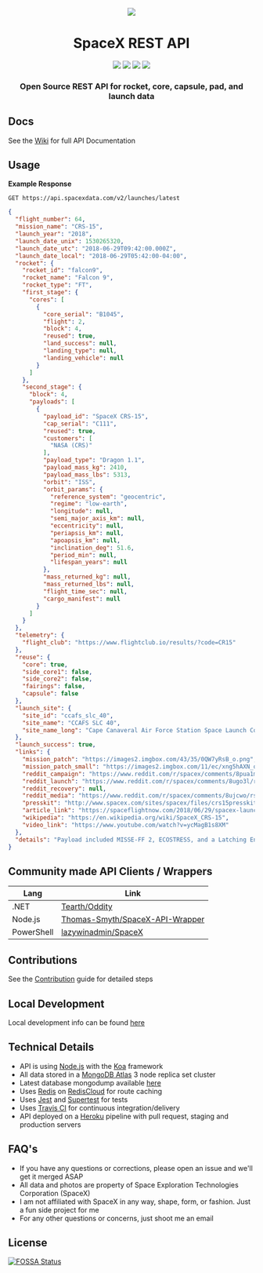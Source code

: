 <p align="center"><img src="https://i.imgur.com/ympu8t5.jpg"></p>

<h1 align="center">SpaceX REST API</h1>

<p align="center">
<a href="https://travis-ci.org/r-spacex/SpaceX-API"><img src="https://img.shields.io/travis/r-spacex/SpaceX-API.svg?style=flat-square"></a>
<a href="https://hub.docker.com/r/jakewmeyer/spacex-api/"><img src="https://img.shields.io/docker/build/jakewmeyer/spacex-api.svg?style=flat-square"></a>
<a href="https://github.com/r-spacex/SpaceX-API/releases"><img src="https://img.shields.io/github/release/r-spacex/SpaceX-API.svg?style=flat-square"></a>
<a href="https://en.wikipedia.org/wiki/Representational_state_transfer"><img src="https://img.shields.io/badge/interface-REST-brightgreen.svg?style=flat-square"></a>
</p>

<h3 align="center">Open Source REST API for rocket, core, capsule, pad, and launch data</h3>

## Docs
See the [Wiki](https://github.com/r-spacex/SpaceX-API/wiki) for full API Documentation

## Usage

**Example Response**

```http
GET https://api.spacexdata.com/v2/launches/latest
```

```json
{
  "flight_number": 64,
  "mission_name": "CRS-15",
  "launch_year": "2018",
  "launch_date_unix": 1530265320,
  "launch_date_utc": "2018-06-29T09:42:00.000Z",
  "launch_date_local": "2018-06-29T05:42:00-04:00",
  "rocket": {
    "rocket_id": "falcon9",
    "rocket_name": "Falcon 9",
    "rocket_type": "FT",
    "first_stage": {
      "cores": [
        {
          "core_serial": "B1045",
          "flight": 2,
          "block": 4,
          "reused": true,
          "land_success": null,
          "landing_type": null,
          "landing_vehicle": null
        }
      ]
    },
    "second_stage": {
      "block": 4,
      "payloads": [
        {
          "payload_id": "SpaceX CRS-15",
          "cap_serial": "C111",
          "reused": true,
          "customers": [
            "NASA (CRS)"
          ],
          "payload_type": "Dragon 1.1",
          "payload_mass_kg": 2410,
          "payload_mass_lbs": 5313,
          "orbit": "ISS",
          "orbit_params": {
            "reference_system": "geocentric",
            "regime": "low-earth",
            "longitude": null,
            "semi_major_axis_km": null,
            "eccentricity": null,
            "periapsis_km": null,
            "apoapsis_km": null,
            "inclination_deg": 51.6,
            "period_min": null,
            "lifespan_years": null
          },
          "mass_returned_kg": null,
          "mass_returned_lbs": null,
          "flight_time_sec": null,
          "cargo_manifest": null
        }
      ]
    }
  },
  "telemetry": {
    "flight_club": "https://www.flightclub.io/results/?code=CR15"
  },
  "reuse": {
    "core": true,
    "side_core1": false,
    "side_core2": false,
    "fairings": false,
    "capsule": false
  },
  "launch_site": {
    "site_id": "ccafs_slc_40",
    "site_name": "CCAFS SLC 40",
    "site_name_long": "Cape Canaveral Air Force Station Space Launch Complex 40"
  },
  "launch_success": true,
  "links": {
    "mission_patch": "https://images2.imgbox.com/43/35/0QW7yRsB_o.png",
    "mission_patch_small": "https://images2.imgbox.com/11/ec/xng5hAXN_o.png",
    "reddit_campaign": "https://www.reddit.com/r/spacex/comments/8pua1m/crs15_launch_campaign_thread/",
    "reddit_launch": "https://www.reddit.com/r/spacex/comments/8ugo3l/rspacex_crs15_official_launch_discussion_updates",
    "reddit_recovery": null,
    "reddit_media": "https://www.reddit.com/r/spacex/comments/8ujcwo/rspacex_crs15_media_thread_videos_images_gifs/",
    "presskit": "http://www.spacex.com/sites/spacex/files/crs15presskit.pdf",
    "article_link": "https://spaceflightnow.com/2018/06/29/spacex-launches-ai-enabled-robot-companion-vegetation-monitor-to-space-station/",
    "wikipedia": "https://en.wikipedia.org/wiki/SpaceX_CRS-15",
    "video_link": "https://www.youtube.com/watch?v=ycMagB1s8XM"
  },
  "details": "Payload included MISSE-FF 2, ECOSTRESS, and a Latching End Effector. The refurbished booster featured a record 2.5 months period turnaround from its original launch of the TESS satellite — the fastest previous was 4.5 months. This was the last commercial flight of a Block 4 booster, which was expended into the Atlantic without landing legs and grid fins."
}
```

## Community made API Clients / Wrappers
| Lang  | Link |
| ------------- | ------------- |
| .NET  | [Tearth/Oddity](https://github.com/Tearth/Oddity) |
| Node.js  | [Thomas-Smyth/SpaceX-API-Wrapper](https://github.com/Thomas-Smyth/SpaceX-API-Wrapper) |
| PowerShell | [lazywinadmin/SpaceX](https://github.com/lazywinadmin/SpaceX) |

## Contributions
See the [Contribution](https://github.com/r-spacex/SpaceX-API/blob/master/CONTRIBUTING.md) guide for detailed steps

## Local Development
Local development info can be found [here](https://github.com/r-spacex/SpaceX-API/wiki/Local-Development)

## Technical Details
* API is using [Node.js](https://nodejs.org/en/) with the [Koa](http://koajs.com/) framework
* All data stored in a [MongoDB Atlas](https://www.mongodb.com/cloud/atlas) 3 node replica set cluster
* Latest database mongodump available [here](https://drive.google.com/drive/folders/0B2DdgKR4GR4xdk1sRGowcUZXeE0?usp=sharing)
* Uses [Redis](https://redis.io/) on [RedisCloud](https://redislabs.com/redis-enterprise/cloud/) for route caching
* Uses [Jest](https://facebook.github.io/jest/) and [Supertest](https://github.com/visionmedia/supertest) for tests
* Uses [Travis CI](https://travis-ci.org/) for continuous integration/delivery
* API deployed on a [Heroku](https://www.heroku.com/) pipeline with pull request, staging and production servers

## FAQ's
* If you have any questions or corrections, please open an issue and we'll get it merged ASAP
* All data and photos are property of Space Exploration Technologies Corporation (SpaceX)
* I am not affiliated with SpaceX in any way, shape, form, or fashion. Just a fun side project for me
* For any other questions or concerns, just shoot me an email

## License
[![FOSSA Status](https://app.fossa.io/api/projects/git%2Bgithub.com%2Fr-spacex%2FSpaceX-API.svg?type=large)](https://app.fossa.io/projects/git%2Bgithub.com%2Fr-spacex%2FSpaceX-API?ref=badge_large)